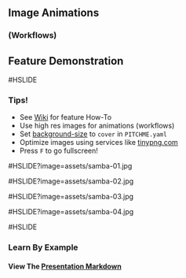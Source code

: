 ## Image Animations
### (Workflows)
## Feature Demonstration

#HSLIDE

### Tips!

- See <a target="_blank" href="https://github.com/gitpitch/gitpitch/wiki/Image-Animations-Workflows">Wiki</a> for feature How-To
- Use high res images for animations (workflows)
- Set <a target="_blank" href="https://github.com/gitpitch/gitpitch/wiki/Background-Setting#background-image-scaling">background-size</a> to `cover` in `PITCHME.yaml`
- Optimize images using services like <a target="_blank" href="https://tinypng.com">tinypng.com</a>
- Press `F` to go fullscreen!

#HSLIDE?image=assets/samba-01.jpg
<!-- .slide: data-background-transition="none" -->
#HSLIDE?image=assets/samba-02.jpg
<!-- .slide: data-background-transition="none" -->
#HSLIDE?image=assets/samba-03.jpg
<!-- .slide: data-background-transition="none" -->
#HSLIDE?image=assets/samba-04.jpg
<!-- .slide: data-background-transition="none" -->

#HSLIDE

### Learn By Example
#### View The <a target="_blank" href="https://github.com/gitpitch/feature-demo/blob/image-workflows/PITCHME.md">Presentation Markdown</a>
